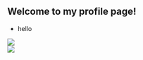 ## Welcome to my profile page!


<span>
  <ul>
    <li>hello</li>
  </ul>
  <img align="center" src="https://github-readme-stats.vercel.app/api?username=aaaa0ggMC&show_icons=true&theme=merko" />
</span>
<br/>
<span>
  <img align="center" src="https://github-readme-stats.vercel.app/api/top-langs/?username=aaaa0ggMC&theme=merko" />
</span>

